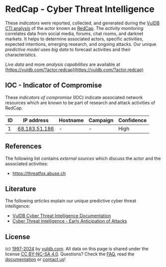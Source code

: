# RedCap - Cyber Threat Intelligence

These _indicators_ were reported, collected, and generated during the [VulDB CTI analysis](https://vuldb.com/?kb.cti) of the actor known as [RedCap](https://vuldb.com/?actor.redcap). The _activity monitoring_ correlates data from social media, forums, chat rooms, and darknet markets. It helps to determine associated actors, specific activities, expected intentions, emerging research, and ongoing attacks. Our unique _predictive model_ uses _big data_ to forecast activities and their characteristics.

_Live data_ and more _analysis capabilities_ are available at [https://vuldb.com/?actor.redcap](https://vuldb.com/?actor.redcap)

## IOC - Indicator of Compromise

These _indicators of compromise_ (IOC) indicate associated network resources which are known to be part of research and attack activities of RedCap.

ID | IP address | Hostname | Campaign | Confidence
-- | ---------- | -------- | -------- | ----------
1 | [68.183.51.186](https://vuldb.com/?ip.68.183.51.186) | - | - | High

## References

The following list contains _external sources_ which discuss the actor and the associated activities:

* https://threatfox.abuse.ch

## Literature

The following _articles_ explain our unique predictive cyber threat intelligence:

* [VulDB Cyber Threat Intelligence Documentation](https://vuldb.com/?kb.cti)
* [Cyber Threat Intelligence - Early Anticipation of Attacks](https://www.scip.ch/en/?labs.20201022)

## License

(c) [1997-2024](https://vuldb.com/?kb.changelog) by [vuldb.com](https://vuldb.com/?kb.about). All data on this page is shared under the license [CC BY-NC-SA 4.0](https://creativecommons.org/licenses/by-nc-sa/4.0/). Questions? Check the [FAQ](https://vuldb.com/?kb.faq), read the [documentation](https://vuldb.com/?kb) or [contact us](https://vuldb.com/?contact)!
